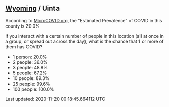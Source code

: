 
## [Wyoming](/united-states/wyoming) / Uinta

According to [MicroCOVID.org](http://microcovid.org),
the "Estimated Prevalence" of COVID in this county is 20.0%

If you interact with a certain number of people in this location
(all at once in a group, or spread out across the day), what is the chance that
1 or more of them has COVID?

- 1 person: 20.0%
- 2 people: 36.0%
- 3 people: 48.8%
- 5 people: 67.2%
- 10 people: 89.3%
- 25 people: 99.6%
- 100 people: 100.0%

Last updated: 2020-11-20 00:18:45.664112 UTC
